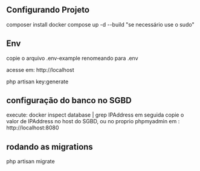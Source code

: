 ## Configurando Projeto
 composer install
 docker compose up -d --build "se necessário use o sudo"

## Env
copie o arquivo .env-example renomeando para .env

acesse em: http://localhost

php artisan key:generate

## configuração do banco no SGBD
execute: docker inspect database | grep IPAddress
em seguida copie o valor de IPAddress no host do SGBD, 
ou no proprio phpmyadmin em : http://localhost:8080 

## rodando as migrations
php artisan migrate
